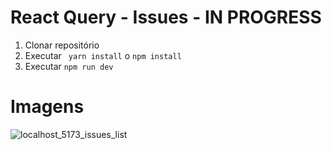 # React Query - Issues - IN PROGRESS

1. Clonar repositório
2. Executar ``` yarn install``` o ```npm install```
3. Executar ``` npm run dev ```


# Imagens

![localhost_5173_issues_list](https://user-images.githubusercontent.com/69319634/204093374-c36d55b8-5d9a-4ebe-a6a7-5a73681bec45.png)
